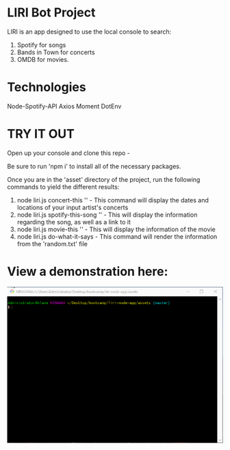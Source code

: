 # LIRI Bot Project

LIRI is an app designed to use the local console to search:

1. Spotify for songs
2. Bands in Town for concerts
3. OMDB for movies.

# Technologies 

Node-Spotify-API
Axios
Moment
DotEnv


# TRY IT OUT

Open up your console and clone this repo - 

Be sure to run 'npm i' to install all of the necessary packages. 

Once you are in the 'asset' directory of the project, run the following commands to yield the different results:

1. node liri.js concert-this '<artist name here>' - This command will display the dates and locations of your input artist's concerts
2. node liri.js spotify-this-song '<song name here>' - This will display the information regarding the song, as well as a link to it 
3. node liri.js movie-this '<insert movie name here>' - This will display the information of the movie
4. node liri.js do-what-it-says - This command will render the information from the 'random.txt' file
  
# View a demonstration here: 

![LIRI Demo](assets/LiriDemonstration.gif)
